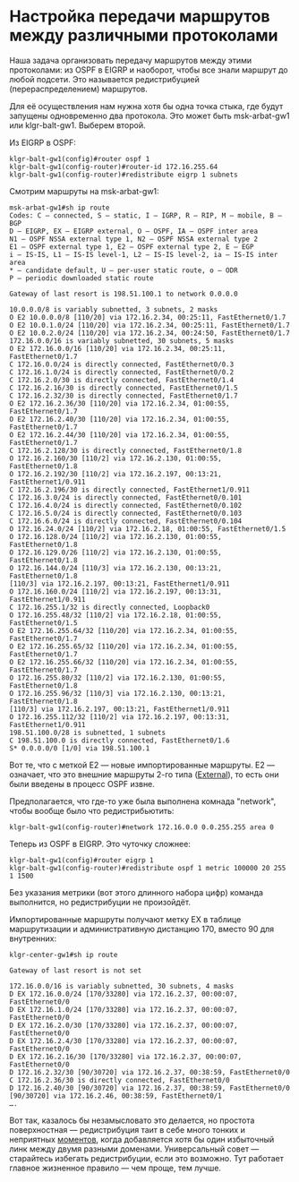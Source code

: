 # Настройка передачи маршрутов между различными протоколами

Наша задача организовать передачу маршрутов между этими протоколами: из OSPF в EIGRP и наоборот, чтобы все знали маршрут до любой подсети. Это называется редистрибуцией \(перераспределением\) маршрутов.

Для её осуществления нам нужна хотя бы одна точка стыка, где будут запущены одновременно два протокола. Это может быть msk-arbat-gw1 или klgr-balt-gw1. Выберем второй.

Из EIGRP в OSPF:

```text
klgr-balt-gw1(config)#router ospf 1
klgr-balt-gw1(config-router)#router-id 172.16.255.64
klgr-balt-gw1(config-router)#redistribute eigrp 1 subnets
```

Смотрим маршруты на msk-arbat-gw1:

```text
msk-arbat-gw1#sh ip route
Codes: C — connected, S — static, I — IGRP, R — RIP, M — mobile, B — BGP
D — EIGRP, EX — EIGRP external, O — OSPF, IA — OSPF inter area
N1 — OSPF NSSA external type 1, N2 — OSPF NSSA external type 2
E1 — OSPF external type 1, E2 — OSPF external type 2, E — EGP
i — IS-IS, L1 — IS-IS level-1, L2 — IS-IS level-2, ia — IS-IS inter area
* — candidate default, U — per-user static route, o — ODR
P — periodic downloaded static route

Gateway of last resort is 198.51.100.1 to network 0.0.0.0

10.0.0.0/8 is variably subnetted, 3 subnets, 2 masks
O E2 10.0.0.0/8 [110/20] via 172.16.2.34, 00:25:11, FastEthernet0/1.7
O E2 10.0.1.0/24 [110/20] via 172.16.2.34, 00:25:11, FastEthernet0/1.7
O E2 10.0.2.0/24 [110/20] via 172.16.2.34, 00:24:50, FastEthernet0/1.7
172.16.0.0/16 is variably subnetted, 30 subnets, 5 masks
O E2 172.16.0.0/16 [110/20] via 172.16.2.34, 00:25:11, FastEthernet0/1.7
C 172.16.0.0/24 is directly connected, FastEthernet0/0.3
C 172.16.1.0/24 is directly connected, FastEthernet0/0.2
C 172.16.2.0/30 is directly connected, FastEthernet0/1.4
C 172.16.2.16/30 is directly connected, FastEthernet0/1.5
C 172.16.2.32/30 is directly connected, FastEthernet0/1.7
O E2 172.16.2.36/30 [110/20] via 172.16.2.34, 01:00:55, FastEthernet0/1.7
O E2 172.16.2.40/30 [110/20] via 172.16.2.34, 01:00:55, FastEthernet0/1.7
O E2 172.16.2.44/30 [110/20] via 172.16.2.34, 01:00:55, FastEthernet0/1.7
C 172.16.2.128/30 is directly connected, FastEthernet0/1.8
O 172.16.2.160/30 [110/2] via 172.16.2.130, 01:00:55, FastEthernet0/1.8
O 172.16.2.192/30 [110/2] via 172.16.2.197, 00:13:21, FastEthernet1/0.911
C 172.16.2.196/30 is directly connected, FastEthernet1/0.911
C 172.16.3.0/24 is directly connected, FastEthernet0/0.101
C 172.16.4.0/24 is directly connected, FastEthernet0/0.102
C 172.16.5.0/24 is directly connected, FastEthernet0/0.103
C 172.16.6.0/24 is directly connected, FastEthernet0/0.104
O 172.16.24.0/24 [110/2] via 172.16.2.18, 01:00:55, FastEthernet0/1.5
O 172.16.128.0/24 [110/2] via 172.16.2.130, 01:00:55, FastEthernet0/1.8
O 172.16.129.0/26 [110/2] via 172.16.2.130, 01:00:55, FastEthernet0/1.8
O 172.16.144.0/24 [110/3] via 172.16.2.130, 00:13:21, FastEthernet0/1.8
[110/3] via 172.16.2.197, 00:13:21, FastEthernet1/0.911
O 172.16.160.0/24 [110/2] via 172.16.2.197, 00:13:31, FastEthernet1/0.911
C 172.16.255.1/32 is directly connected, Loopback0
O 172.16.255.48/32 [110/2] via 172.16.2.18, 01:00:55, FastEthernet0/1.5
O E2 172.16.255.64/32 [110/20] via 172.16.2.34, 01:00:55, FastEthernet0/1.7
O E2 172.16.255.65/32 [110/20] via 172.16.2.34, 01:00:55, FastEthernet0/1.7
O E2 172.16.255.66/32 [110/20] via 172.16.2.34, 01:00:55, FastEthernet0/1.7
O 172.16.255.80/32 [110/2] via 172.16.2.130, 01:00:55, FastEthernet0/1.8
O 172.16.255.96/32 [110/3] via 172.16.2.130, 00:13:21, FastEthernet0/1.8
[110/3] via 172.16.2.197, 00:13:21, FastEthernet1/0.911
O 172.16.255.112/32 [110/2] via 172.16.2.197, 00:13:31, FastEthernet1/0.911
198.51.100.0/28 is subnetted, 1 subnets
C 198.51.100.0 is directly connected, FastEthernet0/1.6
S* 0.0.0.0/0 [1/0] via 198.51.100.1
```

Вот те, что с меткой Е2 — новые импортированные маршруты. Е2 — означает, что это внешние маршруты 2-го типа \([External](http://habrahabr.ru/post/117099/)\), то есть они были введены в процесс OSPF извне.

Предполагается, что где-то уже была выполнена комнада "network", чтобы вообще было что редистрибьютить:

```text
klgr-balt-gw1(config-router)#network 172.16.0.0 0.0.255.255 area 0
```

Теперь из OSPF в EIGRP. Это чуточку сложнее:

```text
klgr-balt-gw1(config)#router eigrp 1
klgr-balt-gw1(config-router)#redistribute ospf 1 metric 100000 20 255 1 1500
```

Без указания метрики \(вот этого длинного набора цифр\) команда выполнится, но редистрибуции не произойдёт.

Импортированные маршруты получают метку EX в таблице маршрутизации и административную дистанцию 170, вместо 90 для внутренних:

```text
klgr-center-gw1#sh ip route

Gateway of last resort is not set

172.16.0.0/16 is variably subnetted, 30 subnets, 4 masks
D EX 172.16.0.0/24 [170/33280] via 172.16.2.37, 00:00:07, FastEthernet0/0
D EX 172.16.1.0/24 [170/33280] via 172.16.2.37, 00:00:07, FastEthernet0/0
D EX 172.16.2.0/30 [170/33280] via 172.16.2.37, 00:00:07, FastEthernet0/0
D EX 172.16.2.4/30 [170/33280] via 172.16.2.37, 00:00:07, FastEthernet0/0
D EX 172.16.2.16/30 [170/33280] via 172.16.2.37, 00:00:07, FastEthernet0/0
D 172.16.2.32/30 [90/30720] via 172.16.2.37, 00:38:59, FastEthernet0/0
C 172.16.2.36/30 is directly connected, FastEthernet0/0
D 172.16.2.40/30 [90/30720] via 172.16.2.37, 00:38:59, FastEthernet0/0
[90/30720] via 172.16.2.46, 00:38:59, FastEthernet0/1
….
```

Вот так, казалось бы незамысловато это делается, но простота поверхностная — редистрибуция таит в себе много тонких и неприятных [моментов](https://habr.com/ru/post/117062/), когда добавляется хотя бы один избыточный линк между двумя разными доменами. Универсальный совет — старайтесь избегать редистрибуции, если это возможно. Тут работает главное жизненное правило — чем проще, тем лучше.

